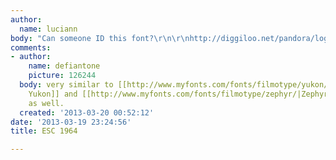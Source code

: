 ```yaml
---
author:
  name: luciann
body: "Can someone ID this font?\r\n\r\nhttp://diggiloo.net/pandora/logos/1964.jpg"
comments:
- author:
    name: defiantone
    picture: 126244
  body: very similar to [[http://www.myfonts.com/fonts/filmotype/yukon/|Filmotype
    Yukon]] and [[http://www.myfonts.com/fonts/filmotype/zephyr/|Zephyr]] from Filmotype
    as well.
  created: '2013-03-20 00:52:12'
date: '2013-03-19 23:24:56'
title: ESC 1964

---
```

